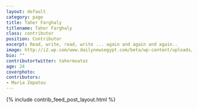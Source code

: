 ```yaml
---
layout: default
category: page
title: Taher Farghaly
titlename: Taher Farghaly
class: contributor
position: Contributor
excerpt: Read, write, read, write ... again and again and again..
image: http://i2.wp.com/www.dailynewsegypt.com/beta/wp-content/uploads/2013/05/5-3.jpg
bio: ""
contributortwitter: tahermoataz
age: 24
coverphoto: 
contributors: 
- Maria Zepatou
---
```

{% include contrib_feed_post_layout.html %}
